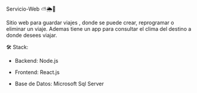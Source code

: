  Servicio-Web ⛅🌦️🚀 

Sitio web para guardar viajes , donde se puede crear, reprogramar o eliminar un viaje.
Ademas tiene un app para consultar el clima del destino a donde desees viajar.

🛠️ Stack: 
* Backend: Node.js

* Frontend: React.js

* Base de Datos: Microsoft Sql Server
 
 
